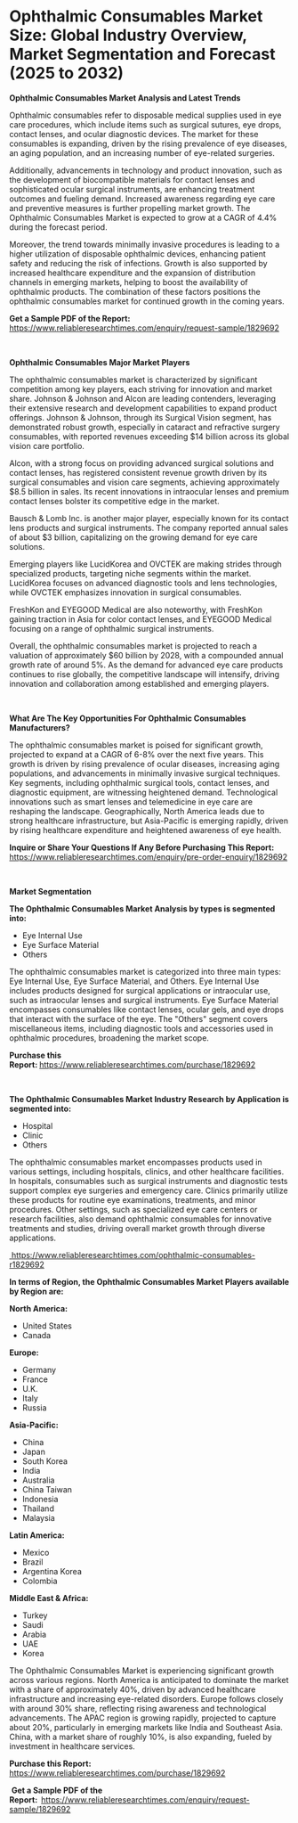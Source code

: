 <p><h1>Ophthalmic Consumables Market Size: Global Industry Overview, Market Segmentation and Forecast (2025 to 2032)</h1></p><p><strong>Ophthalmic Consumables Market Analysis and Latest Trends</strong></p>
<p><p>Ophthalmic consumables refer to disposable medical supplies used in eye care procedures, which include items such as surgical sutures, eye drops, contact lenses, and ocular diagnostic devices. The market for these consumables is expanding, driven by the rising prevalence of eye diseases, an aging population, and an increasing number of eye-related surgeries. </p><p>Additionally, advancements in technology and product innovation, such as the development of biocompatible materials for contact lenses and sophisticated ocular surgical instruments, are enhancing treatment outcomes and fueling demand. Increased awareness regarding eye care and preventive measures is further propelling market growth. The Ophthalmic Consumables Market is expected to grow at a CAGR of 4.4% during the forecast period. </p><p>Moreover, the trend towards minimally invasive procedures is leading to a higher utilization of disposable ophthalmic devices, enhancing patient safety and reducing the risk of infections. Growth is also supported by increased healthcare expenditure and the expansion of distribution channels in emerging markets, helping to boost the availability of ophthalmic products. The combination of these factors positions the ophthalmic consumables market for continued growth in the coming years.</p></p>
<p><strong>Get a Sample PDF of the Report:&nbsp;</strong> <a href="https://www.reliableresearchtimes.com/enquiry/request-sample/1829692?utm_campaign=2714&utm_medium=2&utm_source=Github&utm_content=ia&utm_term=13042025&utm_id=ophthalmic-consumables">https://www.reliableresearchtimes.com/enquiry/request-sample/1829692</a></p>
<p>&nbsp;</p>
<p><strong>Ophthalmic Consumables Major Market Players</strong></p>
<p><p>The ophthalmic consumables market is characterized by significant competition among key players, each striving for innovation and market share. Johnson & Johnson and Alcon are leading contenders, leveraging their extensive research and development capabilities to expand product offerings. Johnson & Johnson, through its Surgical Vision segment, has demonstrated robust growth, especially in cataract and refractive surgery consumables, with reported revenues exceeding $14 billion across its global vision care portfolio.</p><p>Alcon, with a strong focus on providing advanced surgical solutions and contact lenses, has registered consistent revenue growth driven by its surgical consumables and vision care segments, achieving approximately $8.5 billion in sales. Its recent innovations in intraocular lenses and premium contact lenses bolster its competitive edge in the market.</p><p>Bausch & Lomb Inc. is another major player, especially known for its contact lens products and surgical instruments. The company reported annual sales of about $3 billion, capitalizing on the growing demand for eye care solutions.</p><p>Emerging players like LucidKorea and OVCTEK are making strides through specialized products, targeting niche segments within the market. LucidKorea focuses on advanced diagnostic tools and lens technologies, while OVCTEK emphasizes innovation in surgical consumables.</p><p>FreshKon and EYEGOOD Medical are also noteworthy, with FreshKon gaining traction in Asia for color contact lenses, and EYEGOOD Medical focusing on a range of ophthalmic surgical instruments.</p><p>Overall, the ophthalmic consumables market is projected to reach a valuation of approximately $60 billion by 2028, with a compounded annual growth rate of around 5%. As the demand for advanced eye care products continues to rise globally, the competitive landscape will intensify, driving innovation and collaboration among established and emerging players.</p></p>
<p>&nbsp;</p>
<p><strong>What Are The Key Opportunities For Ophthalmic Consumables Manufacturers?</strong></p>
<p><p>The ophthalmic consumables market is poised for significant growth, projected to expand at a CAGR of 6-8% over the next five years. This growth is driven by rising prevalence of ocular diseases, increasing aging populations, and advancements in minimally invasive surgical techniques. Key segments, including ophthalmic surgical tools, contact lenses, and diagnostic equipment, are witnessing heightened demand. Technological innovations such as smart lenses and telemedicine in eye care are reshaping the landscape. Geographically, North America leads due to strong healthcare infrastructure, but Asia-Pacific is emerging rapidly, driven by rising healthcare expenditure and heightened awareness of eye health.</p></p>
<p><strong>Inquire or Share Your Questions If Any Before Purchasing This Report:</strong> <a href="https://www.reliableresearchtimes.com/enquiry/pre-order-enquiry/1829692?utm_campaign=2714&utm_medium=2&utm_source=Github&utm_content=ia&utm_term=13042025&utm_id=ophthalmic-consumables">https://www.reliableresearchtimes.com/enquiry/pre-order-enquiry/1829692</a></p>
<p>&nbsp;</p>
<p><strong>Market Segmentation</strong></p>
<p><strong>The Ophthalmic Consumables Market Analysis by types is segmented into:</strong></p>
<p><ul><li>Eye Internal Use</li><li>Eye Surface Material</li><li>Others</li></ul></p>
<p><p>The ophthalmic consumables market is categorized into three main types: Eye Internal Use, Eye Surface Material, and Others. Eye Internal Use includes products designed for surgical applications or intraocular use, such as intraocular lenses and surgical instruments. Eye Surface Material encompasses consumables like contact lenses, ocular gels, and eye drops that interact with the surface of the eye. The "Others" segment covers miscellaneous items, including diagnostic tools and accessories used in ophthalmic procedures, broadening the market scope.</p></p>
<p><strong>Purchase this Report:&nbsp;</strong><a href="https://www.reliableresearchtimes.com/purchase/1829692?utm_campaign=2714&utm_medium=2&utm_source=Github&utm_content=ia&utm_term=13042025&utm_id=ophthalmic-consumables">https://www.reliableresearchtimes.com/purchase/1829692</a></p>
<p>&nbsp;</p>
<p><strong>The Ophthalmic Consumables Market Industry Research by Application is segmented into:</strong></p>
<p><ul><li>Hospital</li><li>Clinic</li><li>Others</li></ul></p>
<p><p>The ophthalmic consumables market encompasses products used in various settings, including hospitals, clinics, and other healthcare facilities. In hospitals, consumables such as surgical instruments and diagnostic tests support complex eye surgeries and emergency care. Clinics primarily utilize these products for routine eye examinations, treatments, and minor procedures. Other settings, such as specialized eye care centers or research facilities, also demand ophthalmic consumables for innovative treatments and studies, driving overall market growth through diverse applications.</p></p>
<p><a href="https://www.reliableresearchtimes.com/ophthalmic-consumables-r1829692?utm_campaign=2714&utm_medium=2&utm_source=Github&utm_content=ia&utm_term=13042025&utm_id=ophthalmic-consumables">&nbsp;https://www.reliableresearchtimes.com/ophthalmic-consumables-r1829692</a></p>
<p><strong>In terms of Region, the Ophthalmic Consumables Market Players available by Region are:</strong></p>
<p>
    <p> <strong> North America: </strong>
        <ul>
            <li>United States</li>
            <li>Canada</li>
        </ul>
        </p> 
    <p> <strong> Europe: </strong>
        <ul>
            <li>Germany</li>
            <li>France</li>
            <li>U.K.</li>
            <li>Italy</li>
            <li>Russia</li>
        </ul>
        </p> 
    <p> <strong> Asia-Pacific: </strong>
        <ul>
            <li>China</li>
            <li>Japan</li>
            <li>South Korea</li>
            <li>India</li>
            <li>Australia</li>
            <li>China Taiwan</li>
            <li>Indonesia</li>
            <li>Thailand</li>
            <li>Malaysia</li>
        </ul>
        </p> 
    <p> <strong> Latin America: </strong>
        <ul>
            <li>Mexico</li>
            <li>Brazil</li>
            <li>Argentina Korea</li>
            <li>Colombia</li>
        </ul>
        </p> 
    <p> <strong> Middle East & Africa: </strong>
        <ul>
            <li>Turkey</li>
            <li>Saudi</li>
            <li>Arabia</li>
            <li>UAE</li>
            <li>Korea</li>
        </ul>
    </p>
    </p>
<p><p>The Ophthalmic Consumables Market is experiencing significant growth across various regions. North America is anticipated to dominate the market with a share of approximately 40%, driven by advanced healthcare infrastructure and increasing eye-related disorders. Europe follows closely with around 30% share, reflecting rising awareness and technological advancements. The APAC region is growing rapidly, projected to capture about 20%, particularly in emerging markets like India and Southeast Asia. China, with a market share of roughly 10%, is also expanding, fueled by investment in healthcare services.</p></p>
<p><strong>Purchase this Report: </strong><a href="https://www.reliableresearchtimes.com/purchase/1829692?utm_campaign=2714&utm_medium=2&utm_source=Github&utm_content=ia&utm_term=13042025&utm_id=ophthalmic-consumables">https://www.reliableresearchtimes.com/purchase/1829692</a></p>
<p>&nbsp;<strong>Get a Sample PDF of the Report:&nbsp;&nbsp;</strong><a href="https://www.reliableresearchtimes.com/enquiry/request-sample/1829692?utm_campaign=2714&utm_medium=2&utm_source=Github&utm_content=ia&utm_term=13042025&utm_id=ophthalmic-consumables">https://www.reliableresearchtimes.com/enquiry/request-sample/1829692</a></p>
<p><strong></strong></p>
<p><p></p><p></p><p></p></p>